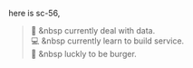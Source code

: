 here is sc-56, 

> 🔢  &nbsp currently deal with data. </br>
> 💻  &nbsp currently learn to build service. </br>
> 🍔  &nbsp luckly to be burger. </br>
